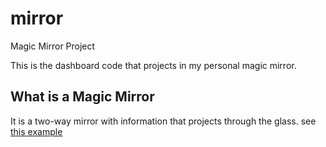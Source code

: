 # mirror
Magic Mirror Project

This is the dashboard code that projects in my personal magic mirror.

## What is a Magic Mirror
It is a two-way mirror with information that projects through the glass. see [this example](https://www.raspberrypi.org/blog/magic-mirror/)
